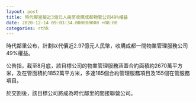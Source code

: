 ```yaml
---
layout: post
title: 時代鄰里擬近3億元人民幣收購成都物管公司49%權益
date: 2020-12-14 09:03:34.000000000 +08:00
categories: rthk
---
```


時代鄰里公布，計劃以代價近2.97億元人民幣，收購成都一間物業管理服務公司49%權益。

公告指，截至8月底，該目標公司的物業管理服務涵蓋合約面積約2670萬平方米，及在管面積約1852萬平方米，多達185個合約管理服務項目及155個在管服務項目。

於交割後，該目標公司將成為時代鄰里的間接聯營公司。
